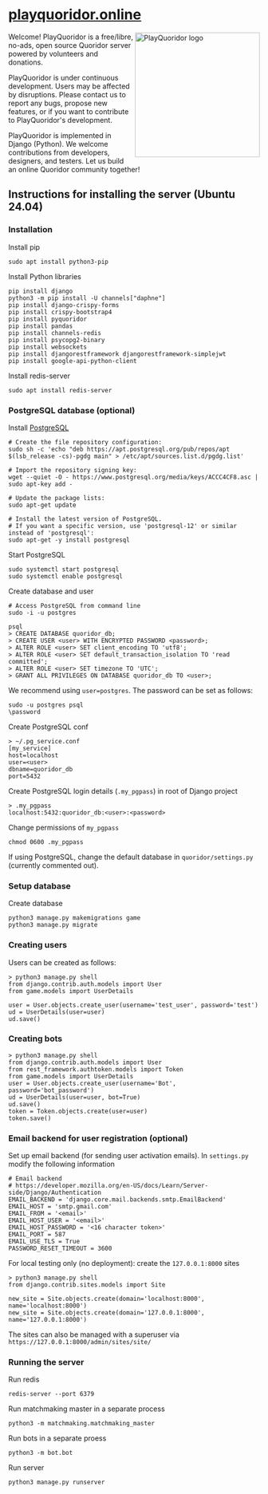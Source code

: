 # [playquoridor.online](https://playquoridor.online)

<img align="right" src="https://github.com/playquoridor/quoridor/blob/main/logo.png" alt="PlayQuoridor logo" style="width:250px;"/>

Welcome! PlayQuoridor is a free/libre, no-ads, open source Quoridor server powered by volunteers and donations.

PlayQuoridor is under continuous development. Users may be affected by disruptions. Please contact us to report any bugs, propose new features, or if you want to contribute to PlayQuoridor's development.

PlayQuoridor is implemented in Django (Python). We welcome contributions from developers, designers, and testers. Let us build an online Quoridor community together! 

## Instructions for installing the server (Ubuntu 24.04)

### Installation
Install pip
```
sudo apt install python3-pip
```

Install Python libraries
```
pip install django
python3 -m pip install -U channels["daphne"]
pip install django-crispy-forms
pip install crispy-bootstrap4
pip install pyquoridor
pip install pandas
pip install channels-redis
pip install psycopg2-binary
pip install websockets
pip install djangorestframework djangorestframework-simplejwt
pip install google-api-python-client
```

Install redis-server
```
sudo apt install redis-server
```

### PostgreSQL database (optional)

Install [PostgreSQL](https://www.postgresql.org/download/linux/ubuntu/)
```
# Create the file repository configuration:
sudo sh -c 'echo "deb https://apt.postgresql.org/pub/repos/apt $(lsb_release -cs)-pgdg main" > /etc/apt/sources.list.d/pgdg.list'

# Import the repository signing key:
wget --quiet -O - https://www.postgresql.org/media/keys/ACCC4CF8.asc | sudo apt-key add -

# Update the package lists:
sudo apt-get update

# Install the latest version of PostgreSQL.
# If you want a specific version, use 'postgresql-12' or similar instead of 'postgresql':
sudo apt-get -y install postgresql
```

Start PostgreSQL
```
sudo systemctl start postgresql
sudo systemctl enable postgresql
```

Create database and user
```
# Access PostgreSQL from command line
sudo -i -u postgres

psql
> CREATE DATABASE quoridor_db;
> CREATE USER <user> WITH ENCRYPTED PASSWORD <password>;
> ALTER ROLE <user> SET client_encoding TO 'utf8';
> ALTER ROLE <user> SET default_transaction_isolation TO 'read committed';
> ALTER ROLE <user> SET timezone TO 'UTC';
> GRANT ALL PRIVILEGES ON DATABASE quoridor_db TO <user>;
```

We recommend using `user=postgres`. The password can be set as follows:
```
sudo -u postgres psql
\password
```

Create PostgreSQL conf
```
> ~/.pg_service.conf 
[my_service]
host=localhost
user=<user>
dbname=quoridor_db
port=5432
```

Create PostgreSQL login details (`.my_pgpass`) in root of Django project
```
> .my_pgpass
localhost:5432:quoridor_db:<user>:<password>
```

Change permissions of `my_pgpass`
```
chmod 0600 .my_pgpass
```

If using PostgreSQL, change the default database in `quoridor/settings.py` (currently commented out).

### Setup database

Create database
```
python3 manage.py makemigrations game
python3 manage.py migrate
```

### Creating users

Users can be created as follows:
```
> python3 manage.py shell
from django.contrib.auth.models import User
from game.models import UserDetails

user = User.objects.create_user(username='test_user', password='test')
ud = UserDetails(user=user)
ud.save()
```

### Creating bots
```
> python3 manage.py shell
from django.contrib.auth.models import User
from rest_framework.authtoken.models import Token
from game.models import UserDetails
user = User.objects.create_user(username='Bot', password='bot_password')
ud = UserDetails(user=user, bot=True)
ud.save()
token = Token.objects.create(user=user)
token.save()
```

### Email backend for user registration (optional)

Set up email backend (for sending user activation emails). In `settings.py` modify the following information
```
# Email backend
# https://developer.mozilla.org/en-US/docs/Learn/Server-side/Django/Authentication
EMAIL_BACKEND = 'django.core.mail.backends.smtp.EmailBackend'
EMAIL_HOST = 'smtp.gmail.com'
EMAIL_FROM = '<email>'
EMAIL_HOST_USER = '<email>'
EMAIL_HOST_PASSWORD = '<16 character token>'
EMAIL_PORT = 587
EMAIL_USE_TLS = True
PASSWORD_RESET_TIMEOUT = 3600
```

For local testing only (no deployment): create the `127.0.0.1:8000` sites
```
> python3 manage.py shell
from django.contrib.sites.models import Site

new_site = Site.objects.create(domain='localhost:8000', name='localhost:8000')
new_site = Site.objects.create(domain='127.0.0.1:8000', name='127.0.0.1:8000')
```

The sites can also be managed with a superuser via `https://127.0.0.1:8000/admin/sites/site/`

### Running the server

Run redis
```
redis-server --port 6379
```

Run matchmaking master in a separate process
```
python3 -m matchmaking.matchmaking_master
```

Run bots in a separate proess
```
python3 -m bot.bot
```

Run server
```
python3 manage.py runserver
```
